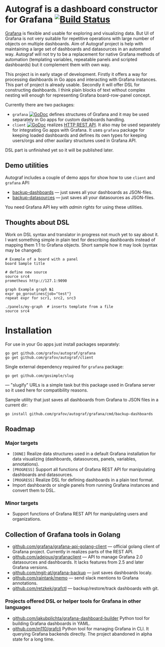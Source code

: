 # Autograf is a dashboard constructor for Grafana [![Build Status](https://drone.io/github.com/grafov/autograf/status.png)](https://drone.io/github.com/grafov/autograf/latest)

[Grafana](http://grafana.org) is flexible and usable for exploring and visualizing data. But UI of Grafana is not very suitable for repetitive operations with large number of objects on multiple dashboards. Aim of Autograf project is help with maintaining a large set of dashboards and datasources in an automated way. Autograf will not try to be a replacement for native Grafana methods of automation (templating variables, repeatable panels and scripted dashboards) but it complement them with own way.

This project is in early stage of development. Firstly it offers a way for processing dashboards in Go apps and interacting with Grafana instances. This part of project is already usable. Secondly it will offer DSL for constructing dashboards. I think plain blocks of text without complex nesting will enough for representing Grafana board-row-panel concept.

Currently there are two packages:

* `grafana` [![GoDoc](https://godoc.org/github.com/grafov/autograf/grafana?status.svg)](https://godoc.org/github.com/grafov/autograf/grafana) defines structures of Grafana and it may be used separately in Go apps for custom dashboards handling.
* `client` [![GoDoc](https://godoc.org/github.com/grafov/autograf/client?status.svg)](https://godoc.org/github.com/grafov/autograf/client) realizes [HTTP REST API](http://docs.grafana.org/reference/http_api). It also may be used separately for integrating Go apps with Grafana. It uses `grafana` package for keeping loaded dashboards and defines its own types for keeping users/orgs and other auxilary structures used in Grafana API.

DSL part is unfinished yet so it will be published later.

## Demo utilities

Autograf includes a couple of demo apps for show how to use `client` and `grafana` API:

* [backup-dashboards](cmd/backup-dashboards) — just saves all your dashboards as JSON-files.
* [backup-datasources](cmd/backup-datasources) — just saves all your datasources as JSON-files.

You need Grafana API key with _admin rights_ for using these utilities.

## Thoughts about DSL

Work on DSL syntax and translator in progress not much yet to say about it. I want something simple in plain text
for describing dashboards instead of mapping them 1:1 to Grafana objects. Short sample how it may look (syntax may be
changed):

    # Example of a board with a panel
    board Sample title

	# define new source
    source src4
    prometheus http://127.1:9090

    graph Example graph №1
    expr go_goroutines{job="test"}
    repeat expr for scr1, src2, src3

    ./panels/my-graph  # inserts template from a file
    source src4

# Installation

For use in your Go apps just install packages separately:

    go get github.com/grafov/autograf/grafana
    go get github.com/grafov/autograf/client

Single external dependency required for `grafana` package:

    go get github.com/gosimple/slug

— "slugify" URLs is a simple task but this package used in Grafana server so it used
here for compatibility reasons.

Sample utility that just saves all dashboards from Grafana to JSON files in a current dir:

    go install github.com/grafov/autograf/grafana/cmd/backup-dashboards

## Roadmap

### Major targets

* `[DONE]` Realize data structures used in a default Grafana installation for data visualizing (dashboards, datasources, panels, variables, annotations).
* `[PROGRESS]` Support all functions of Grafana REST API for manipulating dashboards and datasources.
* `[PROGRESS]` Realize DSL for defining dashboards in a plain text format.
* Import dashboards or single panels from running Grafana instances and convert them to DSL.

### Minor targets

* Support functions of Grafana REST API for manipulating users and organizations.

## Collection of Grafana tools in Golang

* [github.com/grafana/grafana-api-golang-client](https://github.com/grafana/grafana-api-golang-client) — official golang client of Grafana project. Currently in realizes parts of the REST API.
* [github.com/adejoux/grafanaclient](https://github.com/adejoux/grafanaclient) — API to manage Grafana 2.0 datasources and dashboards. It lacks features from 2.5 and later Grafana versions.
* [github.com/mgit-at/grafana-backup](https://github.com/mgit-at/grafana-backup) — just saves dashboards localy.
* [github.com/raintank/memo](https://github.com/raintank/memo) — send slack mentions to Grafana annotations.
* [github.com/retzkek/grafctl](https://github.com/retzkek/grafctl) — backup/restore/track dashboards with git.

### Projects offered DSL or helper tools for Grafana in other languages

* [github.com/jakubplichta/grafana-dashboard-builder](https://github.com/jakubplichta/grafana-dashboard-builder) Python tool for building Grafana dashboards in YAML.
* [github.com/m110/grafcli](https://github.com/m110/grafcli) Python tool for managing Grafana in CLI. It querying Grafana backends directly. The project abandoned in alpha state for a long time.
